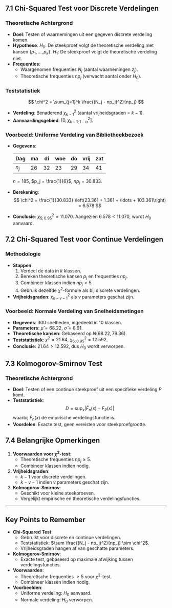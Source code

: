 ## 7.1 Chi-Squared Test voor Discrete Verdelingen

### Theoretische Achtergrond

- **Doel**: Testen of waarnemingen uit een gegeven discrete verdeling komen.
- **Hypothese**:
  $H_0$: De steekproef volgt de theoretische verdeling met kansen $\{p_1, \ldots, p_k\}$.
  $H_1$: De steekproef volgt de theoretische verdeling niet.
- **Frequenties**:
  - Waargenomen frequenties $N_j$ (aantal waarnemingen $z_j$).
  - Theoretische frequenties $np_j$ (verwacht aantal onder $H_0$).

### Teststatistiek

$$
\chi^2 = \sum_{j=1}^k \frac{(N_j - np_j)^2}{np_j}
$$

- **Verdeling**: Benaderend $\chi^2_{k-1}$ (aantal vrijheidsgraden = $k-1$).
- **Aanvaardingsgebied**: $[0, \chi^2_{k-1; 1-\alpha}]$.

### Voorbeeld: Uniforme Verdeling van Bibliotheekbezoek

- **Gegevens**:

  | Dag | ma | di | woe | do | vrij | zat |
  |-----|-----|-----|------|-----|-------|------|
  | $n_j$ | 26 | 32 | 23 | 29 | 34 | 41 |

  $n = 185$, $p_j = \frac{1}{6}$, $np_j = 30.833$.

- **Berekening**:
  $$
  \chi^2 = \frac{1}{30.833} \left(23.361 + 1.361 + \ldots + 103.361\right) = 6.578
  $$
- **Conclusie**:
  $\chi^2_{5; 0.95} = 11.070$. Aangezien $6.578 < 11.070$, wordt $H_0$ aanvaard.

## 7.2 Chi-Squared Test voor Continue Verdelingen

### Methodologie

- **Stappen**:
  1. Verdeel de data in $k$ klassen.
  2. Bereken theoretische kansen $p_j$ en frequenties $np_j$.
  3. Combineer klassen indien $np_j < 5$.
  4. Gebruik dezelfde $\chi^2$-formule als bij discrete verdelingen.
- **Vrijheidsgraden**:
  $\chi^2_{k-v-1}$ als $v$ parameters geschat zijn.

### Voorbeeld: Normale Verdeling van Snelheidsmetingen

- **Gegevens**: 300 snelheden, ingedeeld in 10 klassen.
- **Parameters**:
  $\hat{\mu} = 68.22$, $\hat{\sigma} = 8.91$.
- **Theoretische kansen**: Gebaseerd op $N(68.22, 79.36)$.
- **Teststatistiek**:
  $\chi^2 = 21.64$, $\chi^2_{6; 0.95} = 12.592$.
- **Conclusie**: $21.64 > 12.592$, dus $H_0$ wordt verworpen.

## 7.3 Kolmogorov-Smirnov Test

### Theoretische Achtergrond

- **Doel**: Testen of een continue steekproef uit een specifieke verdeling $P$ komt.
- **Teststatistiek**:
  $$
  D = \sup_x |\hat{F}_n(x) - F_P(x)|
  $$
  waarbij $\hat{F}_n(x)$ de empirische verdelingsfunctie is.
- **Voordelen**: Exacte test, geen vereisten voor steekproefgrootte.

## 7.4 Belangrijke Opmerkingen

1. **Voorwaarden voor $\chi^2$-test**:
   - Theoretische frequenties $np_j \geq 5$.
   - Combineer klassen indien nodig.
2. **Vrijheidsgraden**:
   - $k-1$ voor discrete verdelingen.
   - $k-v-1$ indien $v$ parameters geschat zijn.
3. **Kolmogorov-Smirnov**:
   - Geschikt voor kleine steekproeven.
   - Vergelijkt empirische en theoretische verdelingsfuncties.

---

## Key Points to Remember

- **Chi-Squared Test**:
  - Gebruikt voor discrete en continue verdelingen.
  - Teststatistiek: $\sum \frac{(N_j - np_j)^2}{np_j} \sim \chi^2$.
  - Vrijheidsgraden hangen af van geschatte parameters.
- **Kolmogorov-Smirnov**:
  - Exacte test, gebaseerd op maximale afwijking tussen verdelingsfuncties.
- **Voorwaarden**:
  - Theoretische frequenties $\geq 5$ voor $\chi^2$-test.
  - Combineer klassen indien nodig.
- **Voorbeelden**:
  - Uniforme verdeling: $H_0$ aanvaard.
  - Normale verdeling: $H_0$ verworpen.
